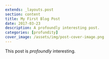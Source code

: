 ```yaml
---
extends: _layouts.post
section: content
title: My First Blog Post
date: 2017-03-23
description: A profoundly interesting post.
categories: [profundity]
cover_image: /assets/img/post-cover-image.png
---
```


This post is *profoundly* interesting.
